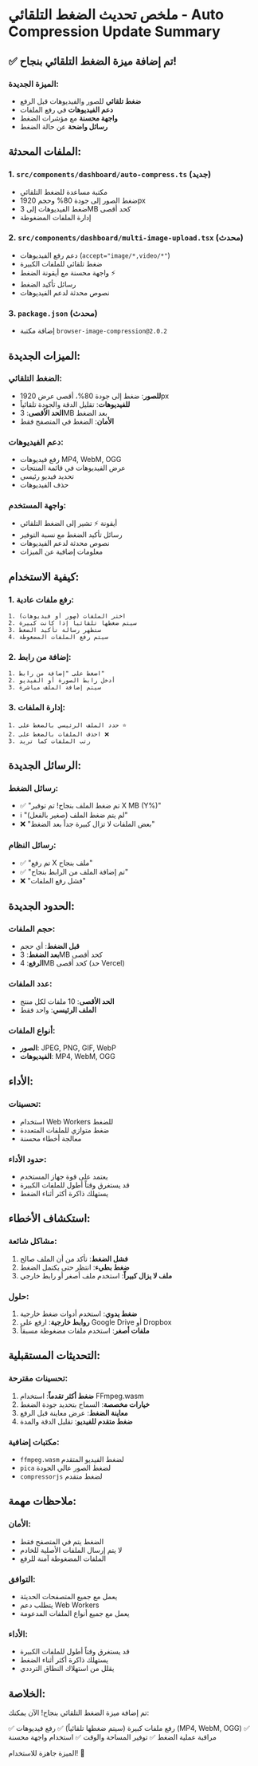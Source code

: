 # ملخص تحديث الضغط التلقائي - Auto Compression Update Summary

## ✅ تم إضافة ميزة الضغط التلقائي بنجاح!

### الميزة الجديدة:
- **ضغط تلقائي** للصور والفيديوهات قبل الرفع
- **دعم الفيديوهات** في رفع الملفات
- **واجهة محسنة** مع مؤشرات الضغط
- **رسائل واضحة** عن حالة الضغط

## الملفات المحدثة:

### 1. `src/components/dashboard/auto-compress.ts` (جديد)
- مكتبة مساعدة للضغط التلقائي
- ضغط الصور إلى جودة 80% وحجم 1920px
- ضغط الفيديوهات إلى 3MB كحد أقصى
- إدارة الملفات المضغوطة

### 2. `src/components/dashboard/multi-image-upload.tsx` (محدث)
- دعم رفع الفيديوهات (`accept="image/*,video/*"`)
- ضغط تلقائي للملفات الكبيرة
- واجهة محسنة مع أيقونة الضغط ⚡
- رسائل تأكيد الضغط
- نصوص محدثة لدعم الفيديوهات

### 3. `package.json` (محدث)
- إضافة مكتبة `browser-image-compression@2.0.2`

## الميزات الجديدة:

### الضغط التلقائي:
- **للصور**: ضغط إلى جودة 80%، أقصى عرض 1920px
- **للفيديوهات**: تقليل الدقة والجودة تلقائياً
- **الحد الأقصى**: 3MB بعد الضغط
- **الأمان**: الضغط في المتصفح فقط

### دعم الفيديوهات:
- رفع فيديوهات MP4, WebM, OGG
- عرض الفيديوهات في قائمة المنتجات
- تحديد فيديو رئيسي
- حذف الفيديوهات

### واجهة المستخدم:
- أيقونة ⚡ تشير إلى الضغط التلقائي
- رسائل تأكيد الضغط مع نسبة التوفير
- نصوص محدثة لدعم الفيديوهات
- معلومات إضافية عن الميزات

## كيفية الاستخدام:

### 1. رفع ملفات عادية:
```
1. اختر الملفات (صور أو فيديوهات)
2. سيتم ضغطها تلقائياً إذا كانت كبيرة
3. ستظهر رسالة تأكيد الضغط
4. سيتم رفع الملفات المضغوطة
```

### 2. إضافة من رابط:
```
1. اضغط على "إضافة من رابط"
2. أدخل رابط الصورة أو الفيديو
3. سيتم إضافة الملف مباشرة
```

### 3. إدارة الملفات:
```
1. حدد الملف الرئيسي بالضغط على ⭐
2. احذف الملفات بالضغط على ❌
3. رتب الملفات كما تريد
```

## الرسائل الجديدة:

### رسائل الضغط:
- ✅ "تم ضغط الملف بنجاح! تم توفير X MB (Y%)"
- ℹ️ "لم يتم ضغط الملف (صغير بالفعل)"
- ❌ "بعض الملفات لا تزال كبيرة جداً بعد الضغط"

### رسائل النظام:
- ✅ "تم رفع X ملف بنجاح"
- ✅ "تم إضافة الملف من الرابط بنجاح"
- ❌ "فشل رفع الملفات"

## الحدود الجديدة:

### حجم الملفات:
- **قبل الضغط**: أي حجم
- **بعد الضغط**: 3MB كحد أقصى
- **الرفع**: 4MB كحد أقصى (حد Vercel)

### عدد الملفات:
- **الحد الأقصى**: 10 ملفات لكل منتج
- **الملف الرئيسي**: واحد فقط

### أنواع الملفات:
- **الصور**: JPEG, PNG, GIF, WebP
- **الفيديوهات**: MP4, WebM, OGG

## الأداء:

### تحسينات:
- استخدام Web Workers للضغط
- ضغط متوازي للملفات المتعددة
- معالجة أخطاء محسنة

### حدود الأداء:
- يعتمد على قوة جهاز المستخدم
- قد يستغرق وقتاً أطول للملفات الكبيرة
- يستهلك ذاكرة أكثر أثناء الضغط

## استكشاف الأخطاء:

### مشاكل شائعة:
1. **فشل الضغط**: تأكد من أن الملف صالح
2. **ضغط بطيء**: انتظر حتى يكتمل الضغط
3. **ملف لا يزال كبيراً**: استخدم ملف أصغر أو رابط خارجي

### حلول:
1. **ضغط يدوي**: استخدم أدوات ضغط خارجية
2. **روابط خارجية**: ارفع على Google Drive أو Dropbox
3. **ملفات أصغر**: استخدم ملفات مضغوطة مسبقاً

## التحديثات المستقبلية:

### تحسينات مقترحة:
1. **ضغط أكثر تقدماً**: استخدام FFmpeg.wasm
2. **خيارات مخصصة**: السماح بتحديد جودة الضغط
3. **معاينة الضغط**: عرض معاينة قبل الرفع
4. **ضغط متقدم للفيديو**: تقليل الدقة والمدة

### مكتبات إضافية:
- `ffmpeg.wasm` لضغط الفيديو المتقدم
- `pica` لضغط الصور عالي الجودة
- `compressorjs` لضغط متقدم

## ملاحظات مهمة:

### الأمان:
- الضغط يتم في المتصفح فقط
- لا يتم إرسال الملفات الأصلية للخادم
- الملفات المضغوطة آمنة للرفع

### التوافق:
- يعمل مع جميع المتصفحات الحديثة
- يتطلب دعم Web Workers
- يعمل مع جميع أنواع الملفات المدعومة

### الأداء:
- قد يستغرق وقتاً أطول للملفات الكبيرة
- يستهلك ذاكرة أكثر أثناء الضغط
- يقلل من استهلاك النطاق الترددي

## الخلاصة:

تم إضافة ميزة الضغط التلقائي بنجاح! الآن يمكنك:

✅ رفع ملفات كبيرة (سيتم ضغطها تلقائياً)
✅ رفع فيديوهات (MP4, WebM, OGG)
✅ مراقبة عملية الضغط
✅ توفير المساحة والوقت
✅ استخدام واجهة محسنة

الميزة جاهزة للاستخدام! 🎉 